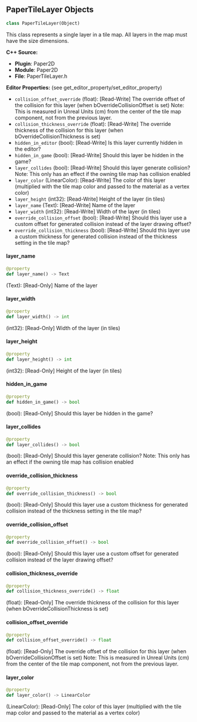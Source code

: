 ## PaperTileLayer Objects

```python
class PaperTileLayer(Object)
```

This class represents a single layer in a tile map.  All layers in the map must have the size dimensions.

**C++ Source:**

- **Plugin**: Paper2D
- **Module**: Paper2D
- **File**: PaperTileLayer.h

**Editor Properties:** (see get_editor_property/set_editor_property)

- ``collision_offset_override`` (float):  [Read-Write] The override offset of the collision for this layer (when bOverrideCollisionOffset is set)
  Note: This is measured in Unreal Units (cm) from the center of the tile map component, not from the previous layer.
- ``collision_thickness_override`` (float):  [Read-Write] The override thickness of the collision for this layer (when bOverrideCollisionThickness is set)
- ``hidden_in_editor`` (bool):  [Read-Write] Is this layer currently hidden in the editor?
- ``hidden_in_game`` (bool):  [Read-Write] Should this layer be hidden in the game?
- ``layer_collides`` (bool):  [Read-Write] Should this layer generate collision?
  Note: This only has an effect if the owning tile map has collision enabled
- ``layer_color`` (LinearColor):  [Read-Write] The color of this layer (multiplied with the tile map color and passed to the material as a vertex color)
- ``layer_height`` (int32):  [Read-Write] Height of the layer (in tiles)
- ``layer_name`` (Text):  [Read-Write] Name of the layer
- ``layer_width`` (int32):  [Read-Write] Width of the layer (in tiles)
- ``override_collision_offset`` (bool):  [Read-Write] Should this layer use a custom offset for generated collision instead of the layer drawing offset?
- ``override_collision_thickness`` (bool):  [Read-Write] Should this layer use a custom thickness for generated collision instead of the thickness setting in the tile map?

<a id="unreal.PaperTileLayer.layer_name"></a>

#### layer_name

```python
@property
def layer_name() -> Text
```

(Text):  [Read-Only] Name of the layer

<a id="unreal.PaperTileLayer.layer_width"></a>

#### layer_width

```python
@property
def layer_width() -> int
```

(int32):  [Read-Only] Width of the layer (in tiles)

<a id="unreal.PaperTileLayer.layer_height"></a>

#### layer_height

```python
@property
def layer_height() -> int
```

(int32):  [Read-Only] Height of the layer (in tiles)

<a id="unreal.PaperTileLayer.hidden_in_game"></a>

#### hidden_in_game

```python
@property
def hidden_in_game() -> bool
```

(bool):  [Read-Only] Should this layer be hidden in the game?

<a id="unreal.PaperTileLayer.layer_collides"></a>

#### layer_collides

```python
@property
def layer_collides() -> bool
```

(bool):  [Read-Only] Should this layer generate collision?
Note: This only has an effect if the owning tile map has collision enabled

<a id="unreal.PaperTileLayer.override_collision_thickness"></a>

#### override_collision_thickness

```python
@property
def override_collision_thickness() -> bool
```

(bool):  [Read-Only] Should this layer use a custom thickness for generated collision instead of the thickness setting in the tile map?

<a id="unreal.PaperTileLayer.override_collision_offset"></a>

#### override_collision_offset

```python
@property
def override_collision_offset() -> bool
```

(bool):  [Read-Only] Should this layer use a custom offset for generated collision instead of the layer drawing offset?

<a id="unreal.PaperTileLayer.collision_thickness_override"></a>

#### collision_thickness_override

```python
@property
def collision_thickness_override() -> float
```

(float):  [Read-Only] The override thickness of the collision for this layer (when bOverrideCollisionThickness is set)

<a id="unreal.PaperTileLayer.collision_offset_override"></a>

#### collision_offset_override

```python
@property
def collision_offset_override() -> float
```

(float):  [Read-Only] The override offset of the collision for this layer (when bOverrideCollisionOffset is set)
Note: This is measured in Unreal Units (cm) from the center of the tile map component, not from the previous layer.

<a id="unreal.PaperTileLayer.layer_color"></a>

#### layer_color

```python
@property
def layer_color() -> LinearColor
```

(LinearColor):  [Read-Only] The color of this layer (multiplied with the tile map color and passed to the material as a vertex color)

<a id="unreal.PaperTileMap"></a>